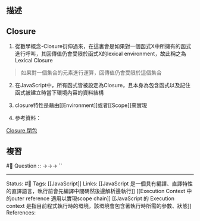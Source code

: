 



## 描述

## Closure

1. 從數學概念-Closure衍伸過來，在這裏會是如果對一個函式X中所擁有的函式進行呼叫，其回傳值仍會受限於函式X的lexical environment，故此稱之為Lexical Closure

> 如果對一個集合的元素進行運算，回傳值仍會受限於這個集合

2. 在JavaScript中，所有函式皆被設定為Closure，且本身為包含函式以及記住函式被建立時當下環境內容的資料結構

3. closure特性是藉由\[\[Environment\]\]或者\[\[Scope\]\]來實現

4. 參考資料：

[Closure 閉包](https://eyesofkids.gitbooks.io/javascript-start-from-es6/content/part4/closure.html)


## 複習
#🧠 Question :: ->->-> ``

---
Status: #🌱 
Tags:
[[JavaScript]]
Links:
[[JavaScript 是一個具有編譯、直譯特性的直譯語言，執行前會先編譯中間碼然後邊解析邊執行]]
[[Execution Context 中的outer reference 適用以實現scope chain]]
[[JavaScript 的 Execution context 是指目前程式執行時的環境，該環境會包含著執行時所需的參數、狀態]]
References: